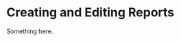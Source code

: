 [title]: # (Creating and Editing Reports)
[tags]: # (XXX)
[priority]: # (3110)
# Creating and Editing Reports
Something here.
